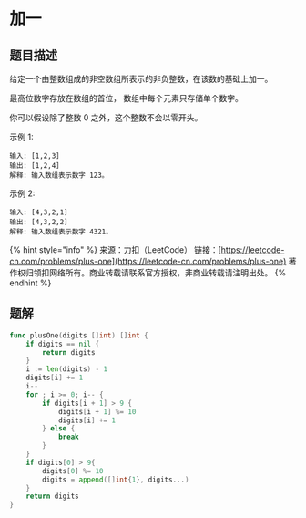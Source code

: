 # 加一

## 题目描述

给定一个由整数组成的非空数组所表示的非负整数，在该数的基础上加一。

最高位数字存放在数组的首位， 数组中每个元素只存储单个数字。

你可以假设除了整数 0 之外，这个整数不会以零开头。

示例 1:

```text
输入: [1,2,3] 
输出: [1,2,4] 
解释: 输入数组表示数字 123。 
```

示例 2:

```text
输入: [4,3,2,1] 
输出: [4,3,2,2] 
解释: 输入数组表示数字 4321。
```

{% hint style="info" %}
来源：力扣（LeetCode） 链接：[https://leetcode-cn.com/problems/plus-one](https://leetcode-cn.com/problems/plus-one) 著作权归领扣网络所有。商业转载请联系官方授权，非商业转载请注明出处。
{% endhint %}

## 题解

```go
func plusOne(digits []int) []int {
	if digits == nil {
		return digits
	}
	i := len(digits) - 1
	digits[i] += 1
	i--
	for ; i >= 0; i-- {
		if digits[i + 1] > 9 {
			digits[i + 1] %= 10
			digits[i] += 1
		} else {
			break
		}
	}
	if digits[0] > 9{
		digits[0] %= 10
		digits = append([]int{1}, digits...)
	}
	return digits
}
```

